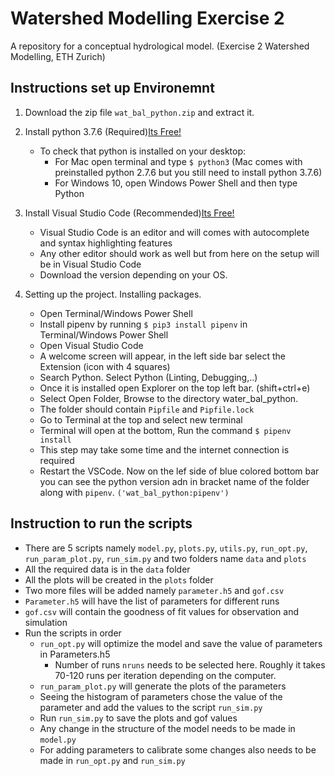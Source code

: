 # Watershed Modelling Exercise 2
A repository for a conceptual hydrological model. (Exercise 2 Watershed Modelling, ETH Zurich)

## Instructions set up Environemnt
1. Download the zip file `wat_bal_python.zip` and extract it.

2. Install python 3.7.6 (Required)[Its Free!](https://www.python.org/downloads/release/python-367/)
    - To check that python is installed on your desktop:
        - For Mac open terminal and type `$ python3` (Mac comes with preinstalled python 2.7.6 but you still need to install python 3.7.6)
        - For Windows 10, open Windows Power Shell and then type Python

3. Install Visual Studio Code (Recommended)[Its Free!](https://code.visualstudio.com)
    - Visual Studio Code is an editor and will comes with autocomplete and syntax highlighting features
    - Any other editor should work as well but from here on the setup will be in Visual Studio Code
    - Download the version depending on your OS.

4. Setting up the project. Installing packages.
    - Open Terminal/Windows Power Shell
    - Install pipenv by running `$ pip3 install pipenv` in Terminal/Windows Power Shell
    - Open Visual Studio Code
    - A welcome screen will appear, in the left side bar select the Extension (icon with 4 squares)
    - Search Python. Select Python (Linting, Debugging,..)
    - Once it is installed open Explorer on the top left bar. (shift+ctrl+e)
    - Select Open Folder, Browse to the directory water_bal_python. 
    - The folder should contain `Pipfile` and `Pipfile.lock`
    - Go to Terminal at the top and select new terminal
    - Terminal will open at the bottom, Run the command `$ pipenv install`
    - This step may take some time and the internet connection is required 
    - Restart the VSCode. Now on the lef side of blue colored bottom bar you can see the python version adn in bracket name of the folder along with `pipenv`. `('wat_bal_python:pipenv')`
  
## Instruction to run the scripts

- There are 5 scripts namely `model.py`, `plots.py`, `utils.py`, `run_opt.py`, `run_param_plot.py`, `run_sim.py` and two folders name `data` and `plots`
- All the required data is in the `data` folder
- All the plots will be created in the `plots` folder
- Two more files will be added namely `parameter.h5` and `gof.csv`
- `Parameter.h5` will have the list of parameters for different runs
- `gof.csv` will contain the goodness of fit values for observation and simulation
- Run the scripts in order
    - `run_opt.py` will optimize the model and save the value of parameters in Parameters.h5
        - Number of runs `nruns` needs to be selected here. Roughly it takes 70-120 runs per iteration depending on the computer. 
    - `run_param_plot.py` will generate the plots of the parameters
    - Seeing the histogram of parameters chose the value of the parameter and add the values to the script `run_sim.py`
    - Run `run_sim.py` to save the plots and gof values
    - Any change in the structure of the model needs to be made in `model.py`
    - For adding parameters to calibrate some changes also needs to be made in `run_opt.py` and `run_sim.py`
